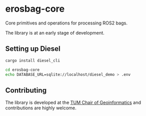 # erosbag-core

Core primitives and operations for processing ROS2 bags.

The library is at an early stage of development.

## Setting up Diesel

```bash
cargo install diesel_cli

cd erosbag-core
echo DATABASE_URL=sqlite://localhost/diesel_demo > .env
```

## Contributing

The library is developed at the [TUM Chair of Geoinformatics](https://github.com/tum-gis) and contributions are highly welcome.
